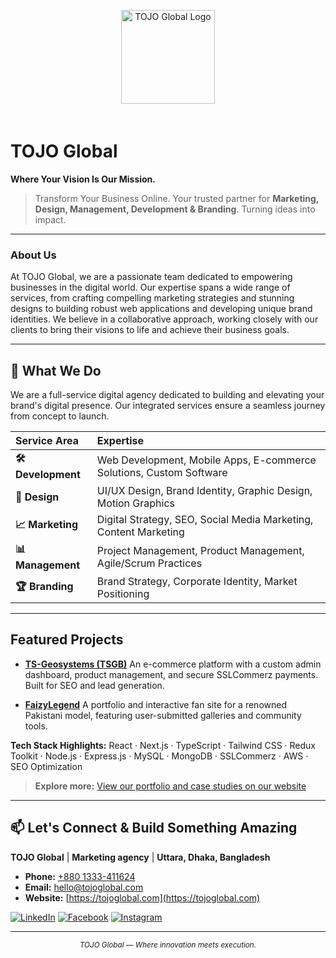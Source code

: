 <p align="center">
  <img src="https://placehold.co/100x30/white/black?font=montserrat&text=TOJO%20GLOBAL" alt="TOJO Global Logo" width="150" style="padding-bottom: 20px;"/>
</p>

# TOJO Global

**Where Your Vision Is Our Mission.**

> Transform Your Business Online. Your trusted partner for **Marketing, Design, Management, Development & Branding**. Turning ideas into impact.

---

### About Us

At TOJO Global, we are a passionate team dedicated to empowering businesses in the digital world. Our expertise spans a wide range of services, from crafting compelling marketing strategies and stunning designs to building robust web applications and developing unique brand identities. We believe in a collaborative approach, working closely with our clients to bring their visions to life and achieve their business goals.

---

## 🚀 What We Do

We are a full-service digital agency dedicated to building and elevating your brand's digital presence. Our integrated services ensure a seamless journey from concept to launch.

| Service Area | Expertise |
| :--- | :--- |
| **🛠️ Development** | Web Development, Mobile Apps, E-commerce Solutions, Custom Software |
| **🎨 Design** | UI/UX Design, Brand Identity, Graphic Design, Motion Graphics |
| **📈 Marketing** | Digital Strategy, SEO, Social Media Marketing, Content Marketing |
| **📊 Management** | Project Management, Product Management, Agile/Scrum Practices |
| **🏆 Branding** | Brand Strategy, Corporate Identity, Market Positioning |

---

## Featured Projects

* **[TS-Geosystems (TSGB)](https://ts-geosystems.com.bd)** An e-commerce platform with a custom admin dashboard, product management, and secure SSLCommerz payments. Built for SEO and lead generation.

* **[FaizyLegend](https://faizylegend.com)** A portfolio and interactive fan site for a renowned Pakistani model, featuring user-submitted galleries and community tools.

**Tech Stack Highlights:** React · Next.js · TypeScript · Tailwind CSS · Redux Toolkit · Node.js · Express.js · MySQL · MongoDB · SSLCommerz · AWS · SEO Optimization

> **Explore more:** [View our portfolio and case studies on our website](https://tojoglobal.com)

---

## 📫 Let's Connect & Build Something Amazing

**TOJO Global** | **Marketing agency** | **Uttara, Dhaka, Bangladesh**

* **Phone:** [+880 1333-411624](tel:+8801333411624)
* **Email:** [hello@tojoglobal.com](mailto:hello@tojoglobal.com)
* **Website:** [https://tojoglobal.com](https://tojoglobal.com)

[![LinkedIn](https://img.shields.io/badge/LinkedIn-0A66C2?style=for-the-badge&logo=linkedin&logoColor=white)](https://www.linkedin.com/company/tojoglobal)
[![Facebook](https://img.shields.io/badge/Facebook-1877F2?style=for-the-badge&logo=facebook&logoColor=white)](https://www.facebook.com/tojoglobal)
[![Instagram](https://img.shields.io/badge/Instagram-E4405F?style=for-the-badge&logo=instagram&logoColor=white)](https://www.instagram.com/tojoglobal)

---

<p align="center">
  <sub><i>TOJO Global — Where innovation meets execution.</i></sub>
</p>
